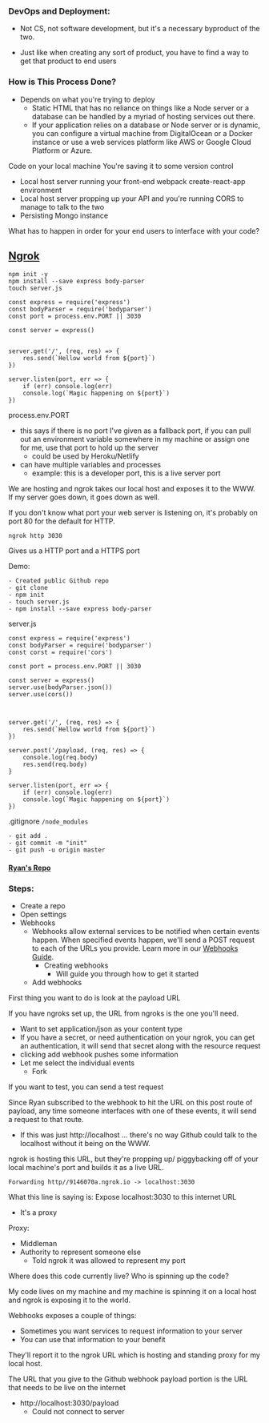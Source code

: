 ### DevOps and Deployment:

- Not CS, not software development, but it's a necessary byproduct of the two.

- Just like when creating any sort of product, you have to find a way to get that product to end users

### How is This Process Done?

- Depends on what you're trying to deploy
  - Static HTML that has no reliance on things like a Node server or a database can be handled by a myriad of hosting services out there.
  - If your application relies on a database or Node server or is dynamic, you can configure a virtual machine from DigitalOcean or a Docker instance or use a web services platform like AWS or Google Cloud Platform or Azure.

Code on your local machine
You're saving it to some version control

- Local host server running your front-end webpack create-react-app environment
- Local host server propping up your API and you're running CORS to manage to talk to the two
- Persisting Mongo instance

What has to happen in order for your end users to interface with your code?

## [Ngrok](https://ngrok.com/)

```
npm init -y
npm install --save express body-parser
touch server.js
```

```
const express = require('express')
const bodyParser = require('bodyparser')
const port = process.env.PORT || 3030

const server = express()


server.get('/', (req, res) => {
    res.send(`Hellow world from ${port}`)
})

server.listen(port, err => {
    if (err) console.log(err)
    console.log(`Magic happening on ${port}`)
})
```

process.env.PORT

- this says if there is no port I've given as a fallback port, if you can pull out an environment variable somewhere in my machine or assign one for me, use that port to hold up the server
  - could be used by Heroku/Netlify
- can have multiple variables and processes
  - example: this is a developer port, this is a live server port

We are hosting and ngrok takes our local host and exposes it to the WWW. If my server goes down, it goes down as well.

If you don't know what port your web server is listening on, it's probably on port 80 for the default for HTTP.

```
ngrok http 3030
```

Gives us a HTTP port and a HTTPS port

Demo:

```
- Created public Github repo
- git clone
- npm init
- touch server.js
- npm install --save express body-parser
```

server.js

```
const express = require('express')
const bodyParser = require('bodyparser')
const corst = require('cors')

const port = process.env.PORT || 3030

const server = express()
server.use(bodyParser.json())
server.use(cors())



server.get('/', (req, res) => {
    res.send(`Hellow world from ${port}`)
})

server.post('/payload, (req, res) => {
    console.log(req.body)
    res.send(req.body)
}

server.listen(port, err => {
    if (err) console.log(err)
    console.log(`Magic happening on ${port}`)
})
```

.gitignore
`/node_modules`

```
- git add .
- git commit -m "init"
- git push -u origin master
```

#### [Ryan's Repo](https://github.com/ryanhca/ngrok-webhooks)

### Steps:

- Create a repo
- Open settings
- Webhooks
  - Webhooks allow external services to be notified when certain events happen. When specified events happen, we'll send a POST request to each of the URLs you provide. Learn more in our [Webhooks Guide](https://developer.github.com/webhooks/).
    - Creating webhooks
      - Will guide you through how to get it started
  - Add webhooks

First thing you want to do is look at the payload URL

If you have ngroks set up, the URL from ngroks is the one you'll need.

- Want to set application/json as your content type
- If you have a secret, or need authentication on your ngrok, you can get an authentication, it will send that secret along with the resource request
- clicking add webhook pushes some information
- Let me select the individual events
  - Fork

If you want to test, you can send a test request

Since Ryan subscribed to the webhook to hit the URL on this post route of payload, any time someone interfaces with one of these events, it will send a request to that route.

- If this was just http://localhost ... there's no way Github could talk to the localhost without it being on the WWW.

ngrok is hosting this URL, but they're propping up/ piggybacking off of your local machine's port and builds it as a live URL.

```
Forwarding http//9146070a.ngrok.io -> localhost:3030
```

What this line is saying is:
Expose localhost:3030 to this internet URL

- It's a proxy

Proxy:

- Middleman
- Authority to represent someone else
  - Told ngrok it was allowed to represent my port

Where does this code currently live? Who is spinning up the code?

My code lives on my machine and my machine is spinning it on a local host and ngrok is exposing it to the world.

Webhooks exposes a couple of things:

- Sometimes you want services to request information to your server
- You can use that information to your benefit

They'll report it to the ngrok URL which is hosting and standing proxy for my local host.

The URL that you give to the Github webhook payload portion is the URL that needs to be live on the internet

- http://localhost:3030/payload
  - Could not connect to server
